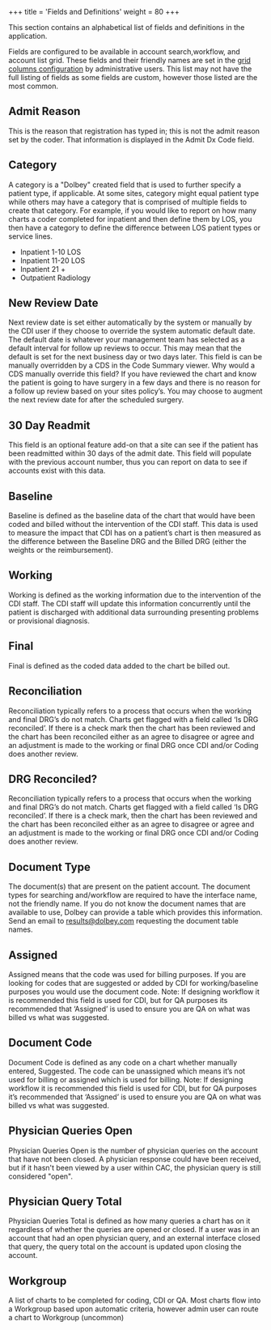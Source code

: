 +++
title = 'Fields and Definitions'
weight = 80
+++

This section contains an alphabetical list of fields and definitions in the application.

Fields are configured to be available in account search,workflow, and account list grid. These fields and their friendly names are set in the [grid columns configuration](https://dolbeysystems.github.io/fusion-cac-web-docs/administrative-user-guide/tools/grid-column-configuration/) by administrative users. This list may not have the full listing of fields as some fields are custom, however those listed are the most common.

## Admit Reason 

This is the reason that registration has typed in; this is not the admit reason set
by the coder. That information is displayed in the Admit Dx Code field.

## Category

A category is a "Dolbey" created field that is used to further specify a patient
type, if applicable. At some sites, category might equal patient type while
others may have a category that is comprised of multiple fields to create that
category. For example, if you would like to report on how many charts a coder
completed for inpatient and then define them by LOS, you then have a category
to define the difference between LOS patient types or service lines.

- Inpatient 1-10 LOS
- Inpatient 11-20 LOS
- Inpatient 21 +
- Outpatient Radiology

## New Review Date 

Next review date is set either automatically by the system or manually by the
CDI user if they choose to override the system automatic default date. The default
date is whatever your management team has selected as a default interval for
follow up reviews to occur. This may mean that the default is set for the next
business day or two days later. This field is can be manually overridden by a
CDS in the Code Summary viewer.
Why would a CDS manually override this field? If you have reviewed the chart
and know the patient is going to have surgery in a few days and there is no
reason for a follow up review based on your sites policy’s. You may choose to
augment the next review date for after the scheduled surgery.

## 30 Day Readmit

This field is an optional feature add-on that a site can see if the patient has
been readmitted within 30 days of the admit date. This field will populate with
the previous account number, thus you can report on data to see if accounts
exist with this data.

## Baseline

Baseline is defined as the baseline data of the chart that would have been
coded and billed without the intervention of the CDI staff. This data is used to
measure the impact that CDI has on a patient’s chart is then measured as the
difference between the Baseline DRG and the Billed DRG (either the weights or
the reimbursement).

## Working

Working is defined as the working information due to the intervention of the
CDI staff. The CDI staff will update this information concurrently until the
patient is discharged with additional data surrounding presenting problems or
provisional diagnosis.

## Final

Final is defined as the coded data added to the chart be billed out.

## Reconciliation

Reconciliation typically refers to a process that occurs when the working and
final DRG’s do not match. Charts get flagged with a field called ‘Is DRG
reconciled’. If there is a check mark then the chart has been reviewed and the
chart has been reconciled either as an agree to disagree or agree and an
adjustment is made to the working or final DRG once CDI and/or Coding does
another review.

## DRG Reconciled?

Reconciliation typically refers to a process that occurs when the working and
final DRG’s do not match. Charts get flagged with a field called ‘Is DRG
reconciled’. If there is a check mark, then the chart has been reviewed and the
chart has been reconciled either as an agree to disagree or agree and an
adjustment is made to the working or final DRG once CDI and/or Coding does
another review.

## Document Type

The document(s) that are present on the patient account. The document types
for searching and/workflow are required to have the interface name, not the
friendly name. If you do not know the document names that are available to
use, Dolbey can provide a table which provides this information. Send an email
to results@dolbey.com requesting the document table names.

## Assigned

Assigned means that the code was used for billing purposes. If you are looking
for codes that are suggested or added by CDI for working/baseline purposes
you would use the document code. Note: If designing workflow it is recommended
this field is used for CDI, but for QA purposes its recommended that ‘Assigned’ is used
to ensure you are QA on what was billed vs what was suggested.

## Document Code

Document Code is defined as any code on a chart whether manually entered,
Suggested. The code can be unassigned which means it’s not used for billing or
assigned which is used for billing.
Note: If designing workflow it is recommended this field is used for CDI, but for
QA purposes it’s recommended that ‘Assigned’ is used to ensure you are QA on
what was billed vs what was suggested.

## Physician Queries Open

Physician Queries Open is the number of physician queries on the account that
have not been closed. A physician response could have been received, but if it
hasn't been viewed by a user within CAC, the physician query is still considered
"open".

## Physician Query Total

Physician Queries Total is defined as how many queries a chart has on it
regardless of whether the queries are opened or closed. If a user was in an
account that had an open physician query, and an external interface closed that
query, the query total on the account is updated upon closing the account.

## Workgroup

A list of charts to be completed for coding, CDI or QA. Most charts flow into a
Workgroup based upon automatic criteria, however admin user can route a
chart to Workgroup (uncommon)

